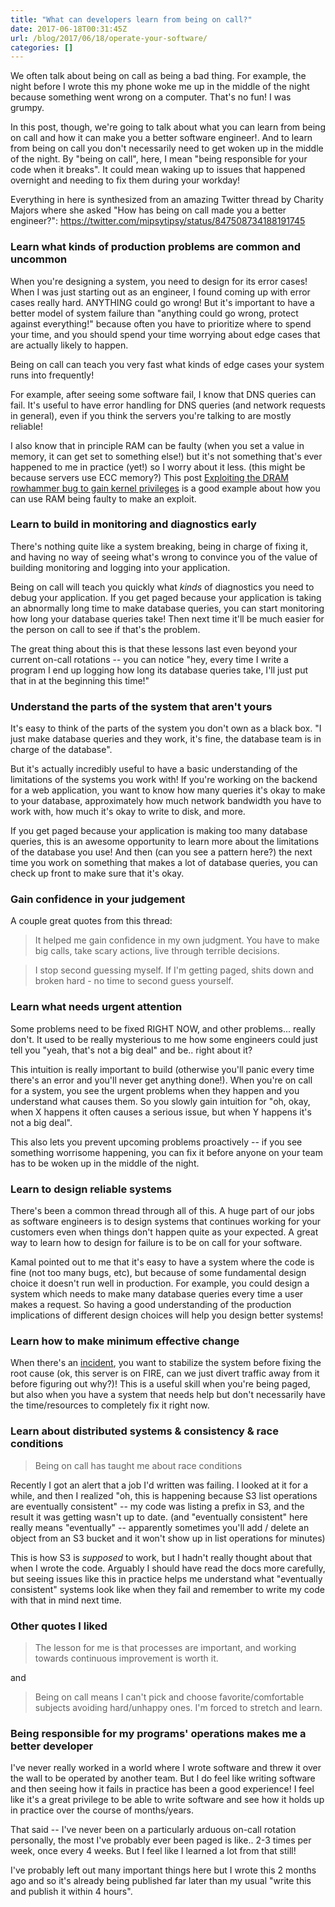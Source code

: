```yaml
---
title: "What can developers learn from being on call?"
date: 2017-06-18T00:31:45Z
url: /blog/2017/06/18/operate-your-software/
categories: []
---
```


We often talk about being on call as being a bad thing. For example, the night
before I wrote this my phone woke me up in the middle of the night because
something went wrong on a computer. That's no fun! I was grumpy.
 
In this post, though, we're going to talk about what you can learn from being
on call and how it can make you a better software engineer!. And to learn from
being on call you don't necessarily need to get woken up in the middle of the
night. By "being on call", here, I mean "being responsible for your code when
it breaks". It could mean waking up to issues that happened overnight and
needing to fix them during your workday!
 
Everything in here is synthesized from an amazing Twitter thread by Charity Majors where she asked "How has being on call made you a better engineer?": https://twitter.com/mipsytipsy/status/847508734188191745
 
 
### Learn what kinds of production problems are common and uncommon
 
When you're designing a system, you need to design for its error cases! When I
was just starting out as an engineer, I found coming up with error cases really
hard. ANYTHING could go wrong! But it's important to have a better model of
system failure than "anything could go wrong, protect against everything!"
because often you have to prioritize where to spend your time, and you should
spend your time worrying about edge cases that are actually likely to happen.
 
Being on call can teach you very fast what kinds of edge cases your system runs
into frequently!
 
For example, after seeing some software fail, I know that DNS queries can fail.
It's useful to have error handling for DNS queries (and network requests in
general), even if you think the servers you're talking to are mostly reliable!
 
I also know that in principle RAM can be faulty (when you set a value in memory, it can get set to something else!) but it's not something that's ever happened to me in practice (yet!) so I worry about it less. (this might be because servers use ECC memory?) This post [Exploiting the DRAM rowhammer bug to gain kernel privileges](https://googleprojectzero.blogspot.ca/2015/03/exploiting-dram-rowhammer-bug-to-gain.html) is a good example about how you can use RAM being faulty to make an exploit.
 
### Learn to build in monitoring and diagnostics early
 
There's nothing quite like a system breaking, being in charge of fixing it, and
having no way of seeing what's wrong to convince you of the value of building
monitoring and logging into your application.
 
Being on call will teach you quickly what *kinds* of diagnostics you need to
debug your application. If you get paged because your application is taking an
abnormally long time to make database queries, you can start monitoring how
long your database queries take! Then next time it'll be much easier for the
person on call to see if that's the problem. 
 
The great thing about this is that these lessons last even beyond your current
on-call rotations -- you can notice "hey, every time I write a program I end up
logging how long its database queries take, I'll just put that in at the
beginning this time!"
 
### Understand the parts of the system that aren't yours
 
It's easy to think of the parts of the system you don't own as a black box. "I
just make database queries and they work, it's fine, the database team is in
charge of the database".
 
But it's actually incredibly useful to have a basic understanding of the
limitations of the systems you work with! If you're working on the backend for
a web application, you want to know how many queries it's okay to make to your
database, approximately how much network bandwidth you have to work with, how
much it's okay to write to disk, and more.
 
If you get paged because your application is making too many database queries,
this is an awesome opportunity to learn more about the limitations of the
database you use! And then (can you see a pattern here?) the next time you work
on something that makes a lot of database queries, you can check up front to
make sure that it's okay.
 
 
### Gain confidence in your judgement
 
A couple great quotes from this thread:
 
> It helped me gain confidence in my own judgment. You have to make big calls, take scary actions, live through terrible decisions.
 
> I stop second guessing myself. If I'm getting paged, shits down and broken hard - no time to second guess yourself.
 
### Learn what needs urgent attention
 
Some problems need to be fixed RIGHT NOW, and other problems... really don't.
It used to be really mysterious to me how some engineers could just tell you
"yeah, that's not a big deal" and be.. right about it?
 
This intuition is really important to build (otherwise you'll panic every time
there's an error and you'll never get anything done!). When you're on call for
a system, you see the urgent problems when they happen and you understand what
causes them. So you slowly gain intuition for "oh, okay, when X happens it
often causes a serious issue, but when Y happens it's not a big deal".
 
This also lets you prevent upcoming problems proactively -- if you see
something worrisome happening, you can fix it before anyone on your team has to
be woken up in the middle of the night. 
 
 
### Learn to design reliable systems
 
There's been a common thread through all of this. A huge part of our jobs as
software engineers is to design systems that continues working for your
customers even when things don't happen quite as your expected. A great way to
learn how to design for failure is to be on call for your software.
 
Kamal pointed out to me that it's easy to have a system where the code is fine
(not too many bugs, etc), but because of some fundamental design choice it
doesn't run well in production. For example, you could design a system which
needs to make many database queries every time a user makes a request. So
having a good understanding of the production implications of different design
choices will help you design better systems!
 
### Learn how to make minimum effective change
 
When there's an
[incident](https://increment.com/on-call/when-the-pager-goes-off/), you want to
stabilize the system before fixing the root cause (ok, this server is on FIRE,
can we just divert traffic away from it before figuring out why?)! This is a
useful skill when you're being paged, but also when you have a system that
needs help but don't necessarily have the time/resources to completely fix it
right now.
 
 
### Learn about distributed systems & consistency & race conditions
 
> Being on call has taught me about race conditions
 
Recently I got an alert that a job I'd written was failing. I looked at it for
a while, and then I realized "oh, this is happening because S3 list operations
are eventually consistent" -- my code was listing a prefix in S3, and the
result it was getting wasn't up to date. (and "eventually consistent" here
really means "eventually" -- apparently sometimes you'll add / delete an object
from an S3 bucket and it won't show up in list operations for minutes)
 
This is how S3 is _supposed_ to work, but I hadn't really thought about that
when I wrote the code.  Arguably I should have read the docs more carefully,
but seeing issues like this in practice helps me understand what "eventually
consistent" systems look like when they fail and remember to write my code with
that in mind next time.
 
### Other quotes I liked

> The lesson for me is that processes are important, and working towards
> continuous improvement is worth it.

and

> Being on call means I can't pick and choose favorite/comfortable subjects
> avoiding hard/unhappy ones. I'm forced to stretch and learn.

### Being responsible for my programs' operations makes me a better developer
 
I've never really worked in a world where I wrote software and threw it over
the wall to be operated by another team. But I do feel like writing software
and then seeing how it fails in practice has been a good experience! I feel
like it's a great privilege to be able to write software and see how it
holds up in practice over the course of months/years.

That said -- I've never been on a particularly arduous on-call rotation
personally, the most I've probably ever been paged is like.. 2-3 times per
week, once every 4 weeks. But I feel like I learned a lot from that still!

I've probably left out many important things here but I wrote this 2 months ago
and so it's already being published far later than my usual "write this and
publish it within 4 hours".
